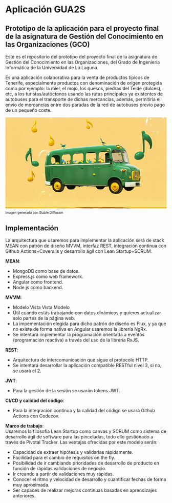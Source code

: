 # Aplicación GUA2S

## Prototipo de la aplicación para el proyecto final de la asignatura de Gestión del Conocimiento en las Organizaciones (GCO) 

Este es el repositorio del prototipo del proyecto final de la asignatura de Gestión del Conocimiento en las Organizaciones, del Grado de Ingeniería Informática de la Universidad de La Laguna.

Es una aplicación colaborativa para la venta de productos típicos de Tenerife, especialmente productos con denominación de origen protegida como por ejemplo: la miel, el mojo, los quesos, piedras del Teide (dulces), etc, a los turistas/autóctonos usando las rutas principales ya existentes de autobuses para el transporte de dichas mercancías, además, permitiría el envío de mercancías entre dos paradas de la red de autobuses previo pago de un pequeño coste.

![Imagen generada con Stable Diffusion](./img/guagua.jpg)
<font size="1"> Imagen generada con Stable Diffusion</font>

## Implementación

La arquitectura que usaremos para implementar la aplicación será de stack MEAN con patrón de
diseño MVVM, interfaz REST, integración continua con Github Actions+Coveralls y desarrollo ágil con Lean Startup+SCRUM.

**MEAN**:
- MongoDB como base de datos.
- Express.js como web framework.
- Angular como frontend.
- Node.js como backend.

**MVVM**:
- Modelo Vista Vista Modelo
- Útil cuando estás trabajando con datos dinámicos y quieres actualizar solo partes de la
página web.
- La impementación elegida para dicho patrón de diseño es Flux, y ya que no existe de forma
nativa en Angular usaremos la librería NgRx.
- Se intentará implementar la programación orientada a eventos (programación reactiva) a través del uso de la librería RxJS.

**REST**:
- Arquitectura de intercomunicación que sigue el protocolo HTTP.
- Se intentará desarrollar la aplicación compatible RESTful nivel 3, si no, se usará el 2.

**JWT**:
- Para la gestión de la sesión se usarán tokens JWT.

**CI/CD y calidad del código**:
- Para la integración continua y la calidad del código se usará Github Actions con Codecov.

**Marco de trabajo**:  
Usaremos la filosofía Lean Startup como canvas y SCRUM como sistema de desarrollo ágil de software para las pinceladas, todo ello gestionado a través de Pivotal Tracker. Las ventajas ofrecidas por este modelo serán:
- Capacidad de extraer hipótesis y validarlas rápidamente.
- Facilidad para el cambio de requisitos on the fly.
- Posibilidad de ir cambiando prioridades de desarrollo de producto en función de rápidas validaciones de negocio.
- Ir creando a partir de validaciones muy rápidas.
- Conocer el ritmo y velocidad de desarrollo y cuantificar fechas de forma muy aproximada.
- Ser capaces de realizar mejoras continuas basadas en aprendizajes anteriores.